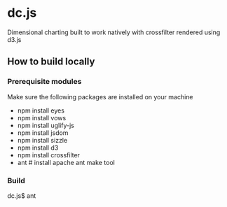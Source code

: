 dc.js
=====

Dimensional charting built to work natively with crossfilter rendered using d3.js


How to build locally
--------------------

### Prerequisite modules

Make sure the following packages are installed on your machine
* npm install eyes
* npm install vows
* npm install uglify-js
* npm install jsdom
* npm install sizzle
* npm install d3
* npm install crossfilter
* ant # install apache ant make tool

### Build

dc.js$ ant



